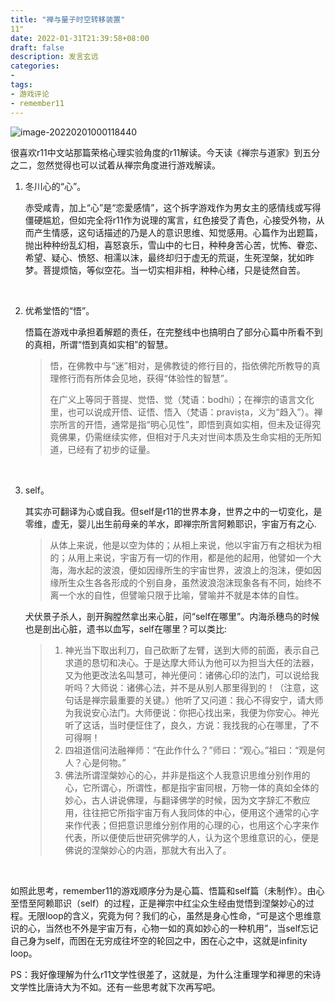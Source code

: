 ```yaml
---
title: "禅与量子时空转移装置"
11"
date: 2022-01-31T21:39:58+08:00
draft: false
description: 发言玄远
categories: 
-
tags:
- 游戏评论
- remember11
---
```


![image-20220201000118440](D:\Hugo\myspace\content\posts\image-20220201000118440.png)



很喜欢r11中文站那篇荣格心理实验角度的r11解读。今天读《禅宗与道家》到五分之二，忽然觉得也可以试着从禅宗角度进行游戏解读。

1. 冬川心的“心”。

   赤受咸青，加上“心”是“恋愛感情”，这个拆字游戏作为男女主的感情线或写得僵硬尴尬，但如完全将r11作为说理的寓言，红色接受了青色，心接受外物，从而产生情感，这句话描述的乃是人的意识思维、知觉感用。心篇作为出题篇，抛出种种纷乱幻相，喜怒哀乐，雪山中的七日，种种身苦心苦，忧怖、眷恋、希望、疑心、愤怒、相濡以沫，最终却归于虚无的荒诞，生死涅槃，犹如昨梦。菩提烦恼，等似空花。当一切实相非相，种种心绪，只是徒然自苦。

&nbsp;

2. 优希堂悟的“悟”。

   悟篇在游戏中承担着解题的责任，在完整线中也搞明白了部分心篇中所看不到的真相，所谓“悟到真如实相”的智慧。

   > 悟，在佛教中与“迷”相对，是佛教徒的修行目的，指依佛陀所教导的真理修行而有所体会见地，获得“体验性的智慧”。
   >
   > 在广义上等同于菩提、觉悟、觉（梵语：bodhi）；在禅宗的语言文化里，也可以说成开悟、证悟、悟入（梵语：praviṣṭa，义为“趋入”）。禅宗所言的开悟，通常是指“明心见性”，即悟到真如实相，但未及证得究竟佛果，仍需继续实修，但相对于凡夫对世间本质及生命实相的无所知道，已经有了初步的证量。

&nbsp;

3. self。

   其实亦可翻译为心或自我。但self是r11的世界本身，世界之中的一切变化，是零维，虚无，婴儿出生前母亲的羊水，即禅宗所言阿赖耶识，宇宙万有之心.
   
   > 从体上来说，他是以空为体的；从相上来说，他以宇宙万有之相状为相的；从用上来说，宇宙万有一切的作用，都是他的起用，他譬如一个大海，海水起的波浪，便如因缘所生的宇宙世界，波浪上的泡沫，便如因缘所生众生各各形成的个别自身，虽然波浪泡沫现象各有不同，始终不离一个水的自性，但譬喻只限于比喻，譬喻并不就是本体的自性。
   
   犬伏景子杀人，剖开胸膛然拿出来心脏，问“self在哪里”。内海杀穗鸟的时候也是剖出心脏，遗书以血写，self在哪里？可以类比:
   
   > 1. 神光当下取出利刀，自己砍断了左臂，送到大师的前面，表示自己求道的恳切和决心。于是达摩大师认为他可以为担当大任的法器，又为他更改法名叫慧可，神光便问：诸佛心印的法门，可以说给我听吗？大师说：诸佛心法，并不是从别人那里得到的！（注意，这句话是禅宗最重要的关键。）他听了又问道：我心不得安宁，请大师为我说安心法门。大师便说：你把心找出来，我便为你安心。神光听了这话，当时便怔住了，良久，方说：我找我的心在哪里，了不可得啊！
   > 2. 四祖道信问法融禅师：“在此作什么？”师曰：“观心。”祖曰：“观是何人？心是何物。”
   > 3. 佛法所谓涅槃妙心的心，并非是指这个人我意识思维分别作用的心，它所谓心，所谓性，都是指宇宙同根，万物一体的真如全体的妙心，古人讲说佛理，与翻译佛学的时候，因为文字辞汇不敷应用，往往把它所指宇宙万有人我同体的中心，便用这个通常的心字来作代表；但把意识思维分别作用的心理的心，也用这个心字来作代表，所以便使后世研究佛学的人，认为这个思维意识的心，便是佛说的涅槃妙心的内涵，那就大有出入了。

&nbsp;

如照此思考，remember11的游戏顺序分为是心篇、悟篇和self篇（未制作）。由心至悟至阿赖耶识（self）的过程，正是禅宗中红尘众生经由觉悟到涅槃妙心的过程。无限loop的含义，究竟为何？我们的心，虽然是身心性命，“可是这个思维意识的心，当然也不外是宇宙万有，心物一如的真如妙心的一种机用”，当self忘记自己身为self，而困在无穷成往坏空的轮回之中，困在心之中，这就是infinity loop。

PS：我好像理解为什么r11文学性很差了，这就是，为什么注重理学和禅思的宋诗文学性比唐诗大为不如。还有一些思考就下次再写吧。









